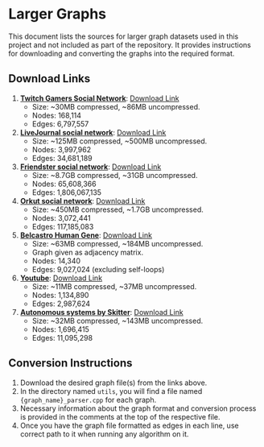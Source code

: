 # Larger Graphs

This document lists the sources for larger graph datasets used in this project and not included as part of the repository. It provides instructions for downloading and converting the graphs into the required format.

## Download Links

1. [**Twitch Gamers Social Network**](https://snap.stanford.edu/data/twitch_gamers.html): [Download Link](https://snap.stanford.edu/data/twitch_gamers.zip)
   - Size: ~30MB compressed, ~86MB uncompressed.
   - Nodes: 168,114
   - Edges: 6,797,557
2. [**LiveJournal social network**](https://snap.stanford.edu/data/com-LiveJournal.html): [Download Link](https://snap.stanford.edu/data/bigdata/communities/com-lj.ungraph.txt.gz)
   - Size: ~125MB compressed, ~500MB uncompressed.
   - Nodes: 3,997,962
   - Edges: 34,681,189
3. [**Friendster social network**](https://snap.stanford.edu/data/com-Friendster.html): [Download Link](https://example.com/graph4)
   - Size: ~8.7GB compressed, ~31GB uncompressed.
   - Nodes: 65,608,366
   - Edges: 1,806,067,135
4. [**Orkut social network**](https://snap.stanford.edu/data/com-Orkut.html): [Download Link](https://example.com/graph3)
   - Size: ~450MB compressed, ~1.7GB uncompressed.
   - Nodes: 3,072,441
   - Edges: 117,185,083
5. [**Belcastro Human Gene**](https://sparse.tamu.edu/Belcastro/human_gene2): [Download Link](https://suitesparse-collection-website.herokuapp.com/MM/Belcastro/human_gene2.tar.gz)
   - Size: ~63MB compressed, ~184MB uncompressed.
   - Graph given as adjacency matrix.
   - Nodes: 14,340
   - Edges: 9,027,024 (excluding self-loops)
6. [**Youtube**](https://snap.stanford.edu/data/com-Youtube.html): [Download Link](https://snap.stanford.edu/data/bigdata/communities/com-youtube.ungraph.txt.gz)
   - Size: ~11MB compressed, ~37MB uncompressed.
   - Nodes: 1,134,890
   - Edges: 2,987,624
7. [**Autonomous systems by Skitter**](https://snap.stanford.edu/data/as-Skitter.html): [Download Link](https://snap.stanford.edu/data/as-skitter.txt.gz)
   - Size: ~32MB compressed, ~143MB uncompressed.
   - Nodes: 1,696,415
   - Edges: 11,095,298

<!-- X. [**Agatha_2015 Sybrandt**](https://sparse.tamu.edu/Sybrandt/AGATHA_2015): [Download Link](https://example.com/graph5)
   - Size: ~900MB compressed, ~4.3GB uncompressed.
   - Nodes: 183,964,077
   - Edges: 11,588,725,964 -->

## Conversion Instructions

1. Download the desired graph file(s) from the links above.
2. In the directory named `utils`, you will find a file named `{graph_name}_parser.cpp` for each graph.
3. Necessary information about the graph format and conversion process is provided in the comments at the top of the respective file.
4. Once you have the graph file formatted as edges in each line, use correct path to it when running any algorithm on it.
